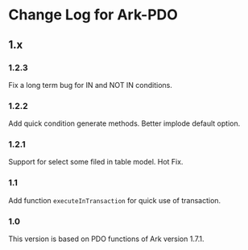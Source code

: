 # Change Log for Ark-PDO

## 1.x

### 1.2.3

Fix a long term bug for IN and NOT IN conditions.

### 1.2.2

Add quick condition generate methods.
Better implode default option.

### 1.2.1

Support for select some filed in table model.
Hot Fix.

### 1.1

Add function `executeInTransaction` for quick use of transaction.

### 1.0

This version is based on PDO functions of Ark version 1.7.1.

